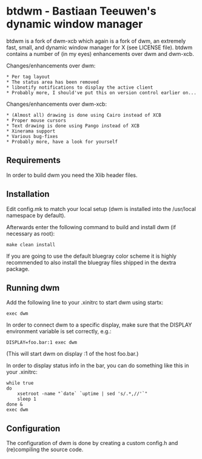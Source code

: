 # btdwm - Bastiaan Teeuwen's dynamic window manager
btdwm is a fork of dwm-xcb which again is a fork of dwm, an extremely fast, small, and dynamic window manager for X (see LICENSE file).
btdwm contains a number of (in my eyes) enhancements over dwm and dwm-xcb.

Changes/enhancements over dwm:

	* Per tag layout
	* The status area has been removed
	* libnotify notifications to display the active client
	* Probably more, I should've put this on version control earlier on...

Changes/enhancements over dwm-xcb:

	* (Almost all) drawing is done using Cairo instead of XCB
	* Proper mouse cursors
	* Text drawing is done using Pango instead of XCB
	* Xinerama support
	* Various bug-fixes
	* Probably more, have a look for yourself


## Requirements
In order to build dwm you need the Xlib header files.


## Installation
Edit config.mk to match your local setup (dwm is installed into
the /usr/local namespace by default).

Afterwards enter the following command to build and install dwm (if
necessary as root):

    make clean install

If you are going to use the default bluegray color scheme it is highly
recommended to also install the bluegray files shipped in the dextra package.


## Running dwm
Add the following line to your .xinitrc to start dwm using startx:

    exec dwm

In order to connect dwm to a specific display, make sure that
the DISPLAY environment variable is set correctly, e.g.:

    DISPLAY=foo.bar:1 exec dwm

(This will start dwm on display :1 of the host foo.bar.)

In order to display status info in the bar, you can do something
like this in your .xinitrc:

    while true
    do
        xsetroot -name "`date` `uptime | sed 's/.*,//'`"
        sleep 1
    done &
    exec dwm


## Configuration
The configuration of dwm is done by creating a custom config.h
and (re)compiling the source code.

